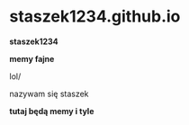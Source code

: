 # staszek1234.github.io
**staszek1234**

**memy fajne**

lol/

nazywam się staszek

**tutaj będą memy i tyle**
